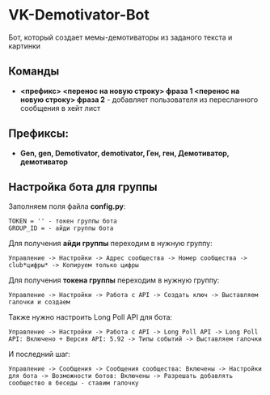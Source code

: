 # VK-Demotivator-Bot
Бот, который создает мемы-демотиваторы из заданого текста и картинки
## Команды

- **<префикс> <перенос на новую строку> фраза 1 <перенос на новую строку>  фраза 2** - добавляет пользователя из пересланного сообщения в хейт лист
## Префиксы:
- **Gen, gen, Demotivator, demotivator, Ген, ген, Демотиватор, демотиватор**

## Настройка бота для группы
Заполняем поля файла **config.py**:
```
TOKEN = '' - токен группы бота
GROUP_ID = - айди группы бота
```

Для получения **айди группы** переходим в нужную группу:
```
Управление -> Настройки -> Адрес сообщества -> Номер сообщества -> club*цифры* -> Копируем только цифры
```
Для получения **токена группы** переходим в нужную группу:
```
Управление -> Настройки -> Работа с API -> Создать ключ -> Выставляем галочки и создаем
```
Также нужно настроить Long Poll API для бота:
```
Управление -> Настройки -> Работа с API -> Long Poll API -> Long Poll API: Включено + Версия API: 5.92 -> Типы событий -> Выставляем галочки
```
И последний шаг:
```
Управление -> Сообщения -> Сообщения сообщества: Включены -> Настройки для бота -> Возможности ботов: Включены -> Разрешать добавлять сообщество в беседы - ставим галочку
```

